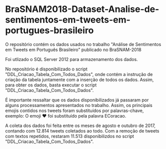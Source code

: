 # BraSNAM2018-Dataset-Analise-de-sentimentos-em-tweets-em-portugues-brasileiro
O repositório contém os dados usados no trabalho "Análise de Sentimentos em ​Tweets​ em Português Brasileiro" publicado no BraSNAM-2018

Foi utlizado o SQL Server 2012 para armazenamento dos dados. 

No repositório é disponibilizado o script "DDL_Criacao_Tabela_Com_Todos_Dados", onde contém a instrução de criação da tabela juntamente com a inserção de todos os dados. Assim, para obter os dados, basta executar o script "DDL_Criacao_Tabela_Com_Todos_Dados".

É importante ressaltar que os dados disponibilizados já passaram por alguns processamentos apresentados no trabalho. Assim, os principais emojis contidos nos tweets foram substituídos por palavras-chave, exemplo: O emoji ❤ foi substituído pela palavra ECoracao. 

A coleta dos dados foi feita entre os meses de agosto e outubro de 2017, contando com 12.814 tweets coletados ao todo. Com a remoção de tweets com textos repetidos, restaram 11.513 disponibilizdos no script "DDL_Criacao_Tabela_Com_Todos_Dados".

